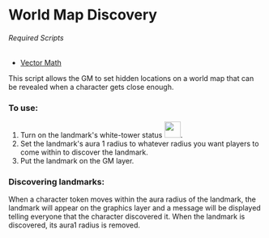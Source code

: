 # World Map Discovery

###### Required Scripts
* [Vector Math](https://github.com/Roll20/roll20-api-scripts/tree/master/Vector%20Math)

This script allows the GM to set hidden locations on a world map that can be
revealed when a character gets close enough.

### To use:

1. Turn on the landmark's white-tower status <img src="http://game-icons.net/icons/lorc/originals/png/white-tower.png" width="32" >.
2. Set the landmark's aura 1 radius to whatever radius you want players to come within to discover the landmark.
3. Put the landmark on the GM layer.

### Discovering landmarks:

When a character token moves within the aura radius of the landmark, the landmark 
will appear on the graphics layer and a message will be displayed
telling everyone that the character discovered it. When the landmark is
discovered, its aura1 radius is removed.
